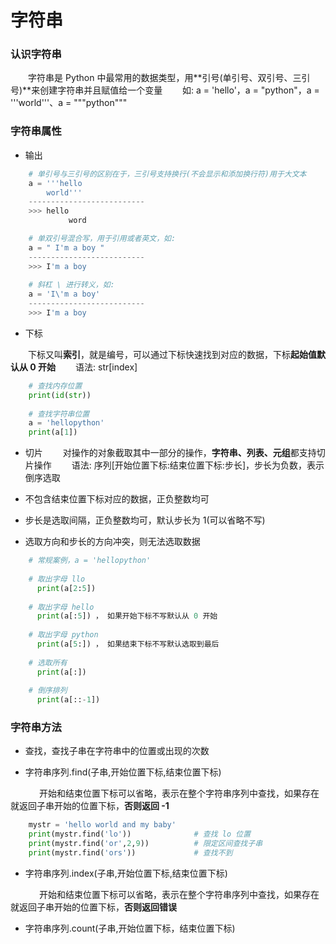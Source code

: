 # 字符串
### 认识字符串
&emsp;&emsp;字符串是 Python 中最常用的数据类型，用**引号(单引号、双引号、三引号)**来创建字符串并且赋值给一个变量
&emsp;&emsp;如: a = 'hello'，a = "python"，a = '''world'''、a = """python"""

### 字符串属性
*  输出


```python
    # 单引号与三引号的区别在于，三引号支持换行(不会显示和添加换行符)用于大文本 
    a = '''hello
        world'''
    --------------------------
    >>> hello
             word

    # 单双引号混合写，用于引用或者英文，如:  
    a = " I'm a boy "
    --------------------------
    >>> I'm a boy
    
    # 斜杠 \ 进行转义，如:  
    a = 'I\'m a boy'
    --------------------------
    >>> I'm a boy
```


*  下标

&emsp;&emsp;下标又叫**索引**，就是编号，可以通过下标快速找到对应的数据，下标**起始值默认从 0 开始** 
&emsp;&emsp;语法: str[index]


```python
    # 查找内存位置
    print(id(str))
    
    # 查找字符串位置
    a = 'hellopython'
    print(a[1])

```


*  切片
&emsp;&emsp;对操作的对象截取其中一部分的操作，**字符串、列表、元组**都支持切片操作
&emsp;&emsp;语法: 序列[开始位置下标:结束位置下标:步长]，步长为负数，表示倒序选取

  *  不包含结束位置下标对应的数据，正负整数均可
  *  步长是选取间隔，正负整数均可，默认步长为 1(可以省略不写)
  *  选取方向和步长的方向冲突，则无法选取数据
  


```python
    # 常规案例，a = 'hellopython' 
    
    # 取出字母 llo
      print(a[2:5])
      
    # 取出字母 hello
      print(a[:5]) ， 如果开始下标不写默认从 0 开始
      
    # 取出字母 python
      print(a[5:]) ， 如果结束下标不写默认选取到最后
      
    # 选取所有
      print(a[:])
      
    # 倒序排列
      print(a[::-1]) 

```

### 字符串方法

*  查找，查找子串在字符串中的位置或出现的次数

  *  字符串序列.find(子串,开始位置下标,结束位置下标)
  
&emsp;&emsp;&emsp; 开始和结束位置下标可以省略，表示在整个字符串序列中查找，如果存在就返回子串开始的位置下标，**否则返回 -1**



```python
    mystr = 'hello world and my baby'
    print(mystr.find('lo'))              # 查找 lo 位置
    print(mystr.find('or',2,9))          # 限定区间查找子串
    print(mystr.find('ors'))             # 查找不到

```



  *  字符串序列.index(子串,开始位置下标,结束位置下标)

&emsp;&emsp;&emsp; 开始和结束位置下标可以省略，表示在整个字符串序列中查找，如果存在就返回子串开始的位置下标，**否则返回错误**




  *  字符串序列.count(子串,开始位置下标，结束位置下标)




        


   






